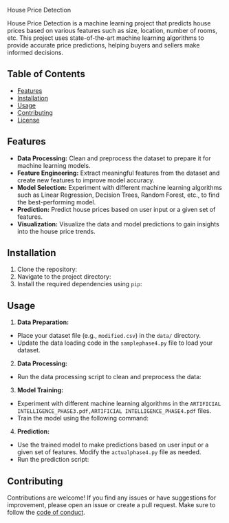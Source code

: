  House Price Detection

House Price Detection is a machine learning project that predicts house prices based on various features such as size, location, number of rooms, etc. This project uses state-of-the-art machine learning algorithms to provide accurate price predictions, helping buyers and sellers make informed decisions.

## Table of Contents
- [Features](#features)
- [Installation](#installation)
- [Usage](#usage)
- [Contributing](#contributing)
- [License](#license)

## Features
- **Data Processing:** Clean and preprocess the dataset to prepare it for machine learning models.
- **Feature Engineering:** Extract meaningful features from the dataset and create new features to improve model accuracy.
- **Model Selection:** Experiment with different machine learning algorithms such as Linear Regression, Decision Trees, Random Forest, etc., to find the best-performing model.
- **Prediction:** Predict house prices based on user input or a given set of features.
- **Visualization:** Visualize the data and model predictions to gain insights into the house price trends.

## Installation
1. Clone the repository:
2. Navigate to the project directory:
3. Install the required dependencies using `pip`:

## Usage
1. **Data Preparation:**
- Place your dataset file (e.g., `modified.csv`) in the `data/` directory.
- Update the data loading code in the `samplephase4.py` file to load your dataset.

2. **Data Processing:**
- Run the data processing script to clean and preprocess the data:

3. **Model Training:**
- Experiment with different machine learning algorithms in the `ARTIFICIAL INTELLIGENCE_PHASE3.pdf,ARTIFICIAL INTELLIGENCE_PHASE4.pdf` files.
- Train the model using the following command:

4. **Prediction:**
- Use the trained model to make predictions based on user input or a given set of features. Modify the `actualphase4.py` file as needed.
- Run the prediction script:

## Contributing
Contributions are welcome! If you find any issues or have suggestions for improvement, please open an issue or create a pull request. Make sure to follow the [code of conduct](CODE_OF_CONDUCT.md).


